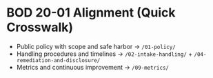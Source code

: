 # BOD 20-01 Alignment (Quick Crosswalk)

- Public policy with scope and safe harbor -> `/01-policy/`
- Handling procedures and timelines -> `/02-intake-handling/` + `/04-remediation-and-disclosure/`
- Metrics and continuous improvement -> `/09-metrics/`
